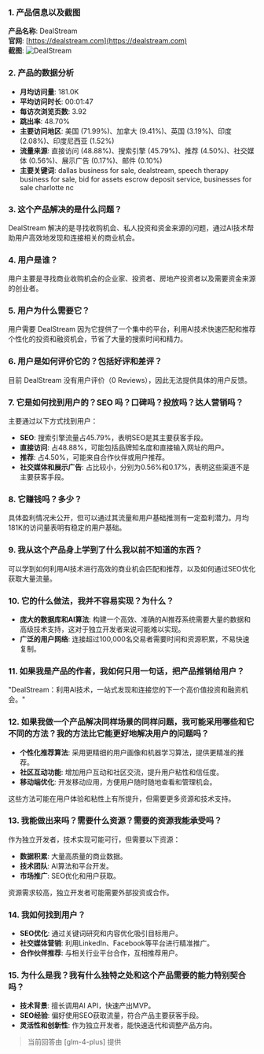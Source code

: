 ### 1. 产品信息以及截图

**产品名称**: DealStream  
**官网**: [https://dealstream.com](https://dealstream.com)  
**截图**: ![DealStream](https://cdn-images.toolify.ai/170349986692487615.jpg)

### 2. 产品的数据分析

- **月均访问量**: 181.0K
- **平均访问时长**: 00:01:47
- **每访次浏览页数**: 3.92
- **跳出率**: 48.70%
- **主要访问地区**: 美国 (71.99%)、加拿大 (9.41%)、英国 (3.19%)、印度 (2.08%)、印度尼西亚 (1.52%)
- **流量来源**: 直接访问 (48.88%)、搜索引擎 (45.79%)、推荐 (4.50%)、社交媒体 (0.56%)、展示广告 (0.17%)、邮件 (0.10%)
- **主要关键词**: dallas business for sale, dealstream, speech therapy business for sale, bid for assets escrow deposit service, businesses for sale charlotte nc

### 3. 这个产品解决的是什么问题？

DealStream 解决的是寻找收购机会、私人投资和资金来源的问题，通过AI技术帮助用户高效地发现和连接相关的商业机会。

### 4. 用户是谁？

用户主要是寻找商业收购机会的企业家、投资者、房地产投资者以及需要资金来源的创业者。

### 5. 用户为什么需要它？

用户需要 DealStream 因为它提供了一个集中的平台，利用AI技术快速匹配和推荐个性化的投资和融资机会，节省了大量的搜索时间和精力。

### 6. 用户是如何评价它的？包括好评和差评？

目前 DealStream 没有用户评价（0 Reviews），因此无法提供具体的用户反馈。

### 7. 它是如何找到用户的？SEO 吗？口碑吗？投放吗？达人营销吗？

主要通过以下方式找到用户：
- **SEO**: 搜索引擎流量占45.79%，表明SEO是其主要获客手段。
- **直接访问**: 占48.88%，可能包括品牌知名度和直接输入网址的用户。
- **推荐**: 占4.50%，可能来自合作伙伴或用户推荐。
- **社交媒体和展示广告**: 占比较小，分别为0.56%和0.17%，表明这些渠道不是主要获客手段。

### 8. 它赚钱吗？多少？

具体盈利情况未公开，但可以通过其流量和用户基础推测有一定盈利潜力。月均181K的访问量表明有稳定的用户基础。

### 9. 我从这个产品身上学到了什么我以前不知道的东西？

可以学到如何利用AI技术进行高效的商业机会匹配和推荐，以及如何通过SEO优化获取大量流量。

### 10. 它的什么做法，我并不容易实现？为什么？

- **庞大的数据库和AI算法**: 构建一个高效、准确的AI推荐系统需要大量的数据和高级技术支持，这对于独立开发者来说可能难以实现。
- **广泛的用户网络**: 连接超过100,000名交易者需要时间和资源积累，不易快速复制。

### 11. 如果我是产品的作者，我如何只用一句话，把产品推销给用户？

"DealStream：利用AI技术，一站式发现和连接您的下一个高价值投资和融资机会。"

### 12. 如果我做一个产品解决同样场景的同样问题，我可能采用哪些和它不同的方法？我的方法比它能更好地解决用户的问题吗？

- **个性化推荐算法**: 采用更精细的用户画像和机器学习算法，提供更精准的推荐。
- **社区互动功能**: 增加用户互动和社区交流，提升用户粘性和信任度。
- **移动端优化**: 开发移动应用，方便用户随时随地查看和管理机会。

这些方法可能在用户体验和粘性上有所提升，但需要更多资源和技术支持。

### 13. 我能做出来吗？需要什么资源？需要的资源我能承受吗？

作为独立开发者，技术实现可能可行，但需要以下资源：
- **数据积累**: 大量高质量的商业数据。
- **技术团队**: AI算法和平台开发。
- **市场推广**: SEO优化和用户获取。

资源需求较高，独立开发者可能需要外部投资或合作。

### 14. 我如何找到用户？

- **SEO优化**: 通过关键词研究和内容优化吸引目标用户。
- **社交媒体营销**: 利用LinkedIn、Facebook等平台进行精准推广。
- **合作伙伴推荐**: 与相关行业平台合作，互相推荐用户。

### 15. 为什么是我？我有什么独特之处和这个产品需要的能力特别契合吗？

- **技术背景**: 擅长调用AI API，快速产出MVP。
- **SEO经验**: 偏好使用SEO获取流量，符合产品主要获客手段。
- **灵活性和创新性**: 作为独立开发者，能快速迭代和调整产品方向。

> 当前回答由 [glm-4-plus] 提供